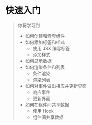 # 快速入门

> 你将学习到
> - 如何创建和嵌套组件
> - 如何添加标签和样式
>   - 使用 JSX 编写标签
>   - 添加样式
> - 如何显示数据
> - 如何渲染条件和列表
>   - 条件渲染
>   - 渲染列表 
> - 如何对事件做出相应并更新界面
>   - 响应事件
>   - 更新界面
> - 如何在组件间共享数据
>   - 使用 Hook
>   - 组件间共享数据